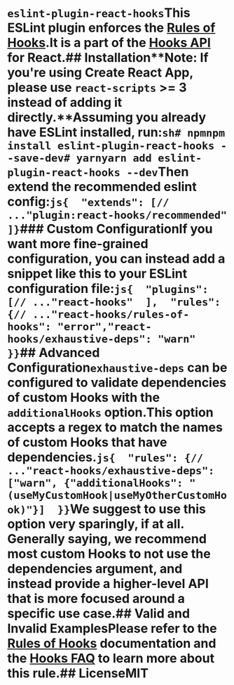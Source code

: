 # `eslint-plugin-react-hooks`This ESLint plugin enforces the [Rules of Hooks](https://reactjs.org/docs/hooks-rules.html).It is a part of the [Hooks API](https://reactjs.org/docs/hooks-intro.html) for React.## Installation**Note: If you're using Create React App, please use `react-scripts` >= 3 instead of adding it directly.**Assuming you already have ESLint installed, run:```sh# npmnpm install eslint-plugin-react-hooks --save-dev# yarnyarn add eslint-plugin-react-hooks --dev```Then extend the recommended eslint config:```js{  "extends": [// ..."plugin:react-hooks/recommended"  ]}```### Custom ConfigurationIf you want more fine-grained configuration, you can instead add a snippet like this to your ESLint configuration file:```js{  "plugins": [// ..."react-hooks"  ],  "rules": {// ..."react-hooks/rules-of-hooks": "error","react-hooks/exhaustive-deps": "warn"  }}```## Advanced Configuration`exhaustive-deps` can be configured to validate dependencies of custom Hooks with the `additionalHooks` option.This option accepts a regex to match the names of custom Hooks that have dependencies.```js{  "rules": {// ..."react-hooks/exhaustive-deps": ["warn", {"additionalHooks": "(useMyCustomHook|useMyOtherCustomHook)"}]  }}```We suggest to use this option **very sparingly, if at all**. Generally saying, we recommend most custom Hooks to not use the dependencies argument, and instead provide a higher-level API that is more focused around a specific use case.## Valid and Invalid ExamplesPlease refer to the [Rules of Hooks](https://reactjs.org/docs/hooks-rules.html) documentation and the [Hooks FAQ](https://reactjs.org/docs/hooks-faq.html#what-exactly-do-the-lint-rules-enforce) to learn more about this rule.## LicenseMIT